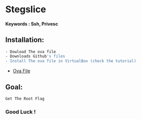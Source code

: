 # Stegslice
#### Keywords : Ssh, Privesc
## Installation:
```sh
- Dowload The ova file 
- Downloads Github's files
- Install The ova file in VirtualBox (check the tutorial)
```
* [Ova File](https://mega.nz/file/l0YSxDZL#FF-vPcU9fuvJapE7rVp39HJNWZMf8raOvoY-Ee0uMks)

## Goal:
```sh
Get The Root Flag
```

### Good Luck !
